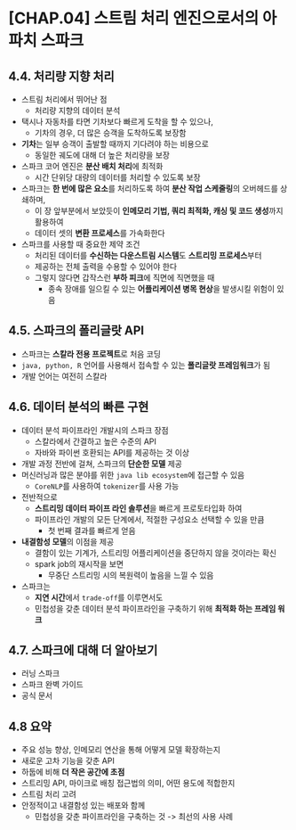 # [CHAP.04] 스트림 처리 엔진으로서의 아파치 스파크

## 4.4. 처리량 지향 처리
- 스트림 처리에서 뛰어난 점
  - 처리량 지향의 데이터 분석
- 택시나 자동차를 타면 기차보다 빠르게 도착을 할 수 있으나,
  - 기차의 경우, 더 많은 승객을 도착하도록 보장함
- **기차**는 일부 승객이 출발할 때까지 기다려야 하는 비용으로
  - 동일한 궤도에 대해 더 높은 처리량을 보장
- 스파크 코어 엔진은 **분산 배치 처리**에 최적화
  - 시간 단위당 대량의 데이터를 처리할 수 있도록 보장
- 스파크는 **한 번에 많은 요소**를 처리하도록 하여 **분산 작업 스케줄링**의 오버헤드를 상쇄하며,
  - 이 장 앞부분에서 보았듯이 **인메모리 기법, 쿼리 최적화, 캐싱 및 코드 생성**까지 활용하여
  - 데이터 셋의 **변환 프로세스**를 가속화한다
- 스파크를 사용할 때 중요한 제약 조건
  - 처리된 데이터를 **수신하는 다운스트림 시스템**도 **스트리밍 프로세스**부터
  - 제공하는 전체 출력을 수용할 수 있어야 한다
  - 그렇지 않다면 갑작스런 **부하 피크**에 직면에 직면했을 때
    - 종속 장애를 일으킬 수 있는 **어플리케이션 병목 현상**을 발생시킬 위험이 있음

## 4.5. 스파크의 폴리글랏 API
- 스파크는 **스칼라 전용 프로젝트**로 처음 코딩
- `java, python, R` 언어를 사용해서 접속할 수 있는 **폴리글랏 프레임워크**가 됨
- 개발 언어는 여전히 스칼라

## 4.6. 데이터 분석의 빠른 구현
- 데이터 분석 파이프라인 개발시의 스파크 장점
  - 스칼라에서 간결하고 높은 수준의 API
  - 자바와 파이썬 호환되는 API를 제공하는 것 이상
- 개발 과정 전반에 걸쳐, 스파크의 **단순한 모델** 제공
- 머신러닝과 많은 분야를 위한 `java lib ecosystem`에 접근할 수 있음
  - `CoreNLP`를 사용하여 `tokenizer`를 사용 가능
- 전반적으로
  - **스트리밍 데이터 파이프 라인 솔루션**을 빠르게 프로토타입화 하여
  - 파이프라인 개발의 모든 단계에서, 적절한 구성요소 선택할 수 있을 만큼
    - 첫 번째 결과를 빠르게 얻음
- **내결함성 모델**의 이점을 제공
  - 결함이 있는 기계가, 스트리밍 어플리케이션을 중단하지 않을 것이라는 확신
  - spark job의 재시작을 보면
    - 무중단 스트리밍 시의 복원력이 높음을 느낄 수 있음
- 스파크는
  - **지연 시간**에서 `trade-off`를 이루면서도
  - 민첩성을 갖춘 데이터 분석 파이프라인을 구축하기 위해 **최적화 하는 프레임 워크**

## 4.7. 스파크에 대해 더 알아보기
- 러닝 스파크
- 스파크 완벽 가이드
- 공식 문서

## 4.8 요약
- 주요 성능 향상, 인메모리 연산을 통해 어떻게 모델 확장하는지
- 새로운 고차 기능을 갖춘 API
- 하둡에 비해 **더 작은 공간에 초점**
- 스트리밍 API, 마이크로 배칭 접근법의 의미, 어떤 용도에 적합한지
- 스트림 처리 고려
- 안정적이고 내결함성 있는 배포와 함께
  - 민첩성을 갖춘 파이프라인을 구축하는 것 -> 최선의 사용 사례